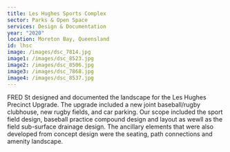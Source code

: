 ```yaml
---
title: Les Hughes Sports Complex
sector: Parks & Open Space
services: Design & Documentation
year: "2020"
location: Moreton Bay, Queensland
id: lhsc
image: /images/dsc_7814.jpg
image1: /images/dsc_8523.jpg
image2: /images/dsc_8506.jpg
image3: /images/dsc_7868.jpg
image4: /images/dsc_8537.jpg
---
```


FRED St designed and documented the landscape for the Les Hughes
Precinct Upgrade. The upgrade included a new joint baseball/rugby clubhouse,
new rugby fields, and car parking. Our scope included the sport field design,
baseball practice compound design and layout as wewll as the field sub-surface
drainage design. The ancillary elements that were also developed from concept
design were the seating, path connections and amenity landscape.
